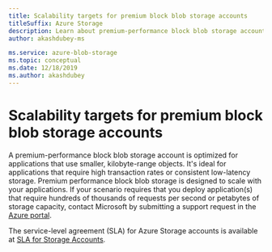 ```yaml
---
title: Scalability targets for premium block blob storage accounts
titleSuffix: Azure Storage
description: Learn about premium-performance block blob storage accounts. Block blob storage accounts are optimized for applications that use smaller, kilobyte-range objects.
author: akashdubey-ms

ms.service: azure-blob-storage
ms.topic: conceptual
ms.date: 12/18/2019
ms.author: akashdubey
---
```


# Scalability targets for premium block blob storage accounts

A premium-performance block blob storage account is optimized for applications that use smaller, kilobyte-range objects. It's ideal for applications that require high transaction rates or consistent low-latency storage. Premium performance block blob storage is designed to scale with your applications. If your scenario requires that you deploy application(s) that require hundreds of thousands of requests per second or petabytes of storage capacity, contact Microsoft by submitting a support request in the [Azure portal](https://portal.azure.com/?#blade/Microsoft_Azure_Support/HelpAndSupportBlade).

The service-level agreement (SLA) for Azure Storage accounts is available at [SLA for Storage Accounts](https://azure.microsoft.com/support/legal/sla/storage/v1_5/).
